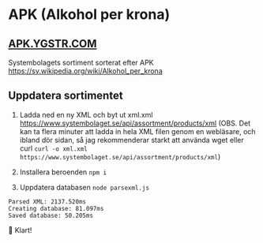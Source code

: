 # APK (Alkohol per krona)

## [APK.YGSTR.COM](https://apk.ygstr.com)

Systembolagets sortiment sorterat efter APK
https://sv.wikipedia.org/wiki/Alkohol_per_krona

## Uppdatera sortimentet

1. Ladda ned en ny XML och byt ut xml.xml https://www.systembolaget.se/api/assortment/products/xml (OBS. Det kan ta flera minuter att ladda in hela XML filen genom en webläsare, och ibland dör sidan, så jag rekommenderar starkt att använda wget eller curl ```curl -o xml.xml https://www.systembolaget.se/api/assortment/products/xml```)

2. Installera beroenden
```npm i```

3. Uppdatera databasen `node parsexml.js` 
```Loaded XML: 7.491ms
Parsed XML: 2137.520ms
Creating database: 81.097ms
Saved database: 50.205ms
```

🍻 Klart!